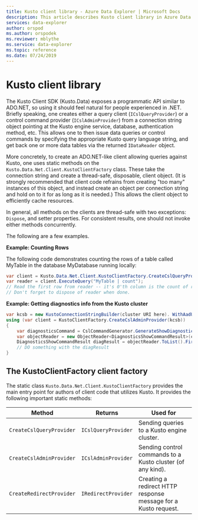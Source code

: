 ```yaml
---
title: Kusto client library - Azure Data Explorer | Microsoft Docs
description: This article describes Kusto client library in Azure Data Explorer.
services: data-explorer
author: orspod
ms.author: orspodek
ms.reviewer: mblythe
ms.service: data-explorer
ms.topic: reference
ms.date: 07/24/2019
---
```

# Kusto client library
    
The Kusto Client SDK (Kusto.Data) exposes a programmatic API
similar to ADO.NET, so using it should feel
natural for people experienced in .NET. Briefly speaking, one creates
either a query client (`ICslQueryProvider`) or a control command
provider (`ICslAdminProvider`) from a connection string object
pointing at the Kusto engine service, database, authentication
method, etc. This allows one to then issue data queries or
control commands by specifying the appropriate Kusto query language
string, and get back one or more data tables via the returned
`IDataReader` object.

More concretely, to create an ADO.NET-like client allowing queries against
Kusto, one uses static methods on the `Kusto.Data.Net.Client.KustoClientFactory`
class. These take the connection string and create a thread-safe, disposable,
client object. (It is strongly recommended that client code refrains from
creating "too many" instances of this object, and instead create an
object per connection string and hold on to it for as long as it is needed.)
This allows the client object to efficiently cache resources.

In general, all methods on the clients are thread-safe with two exceptions: `Dispose`, 
and setter properties. For consistent results, one should not invoke either methods
concurrently.

The following are a few examples.

**Example: Counting Rows**
 
The following code demonstrates counting the rows of a table called MyTable in the database MyDatabase running locally:

```csharp
var client = Kusto.Data.Net.Client.KustoClientFactory.CreateCslQueryProvider("https://help.kusto.windows.net/Samples;Fed=true");
var reader = client.ExecuteQuery("MyTable | count");
// Read the first row from reader -- it's 0'th column is the count of records in MyTable
// Don't forget to dispose of reader when done.
```

**Example: Getting diagnostics info from the Kusto cluster**

```csharp
var kcsb = new KustoConnectionStringBuilder(cluster URI here). WithAadUserPromptAuthentication();
using (var client = KustoClientFactory.CreateCslAdminProvider(kcsb))
{
    var diagnosticsCommand = CslCommandGenerator.GenerateShowDiagnosticsCommand();
    var objectReader = new ObjectReader<DiagnosticsShowCommandResult>(client.ExecuteControlCommand(diagnosticsCommand));
    DiagnosticsShowCommandResult diagResult = objectReader.ToList().FirstOrDefault();
    // DO something with the diagResult    
}
```



## The KustoClientFactory client factory

The static class `Kusto.Data.Net.Client.KustoClientFactory` provides the main entry point for authors
of client code that utilizes Kusto. It provides the following important static methods:

|Method                                      |Returns                                |Used for                                                      |
|--------------------------------------------|---------------------------------------|--------------------------------------------------------------|
|`CreateCslQueryProvider`                    |`ICslQueryProvider`                    |Sending queries to a Kusto engine cluster.                    |
|`CreateCslAdminProvider`                    |`ICslAdminProvider`                    |Sending control commands to a Kusto cluster (of any kind).    |
|`CreateRedirectProvider`                    |`IRedirectProvider`                    |Creating a redirect HTTP response message for a Kusto request.|

